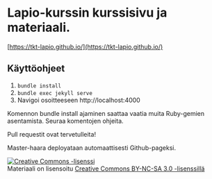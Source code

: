 # Lapio-kurssin kurssisivu ja materiaali.

[https://tkt-lapio.github.io/](https://tkt-lapio.github.io/)

## Käyttöohjeet

1. `bundle install`
2. `bundle exec jekyll serve`
3. Navigoi osoitteeseen http://localhost:4000

Komennon bundle install ajaminen saattaa vaatia muita Ruby-gemien asentamista. Seuraa komentojen ohjeita.

Pull requestit ovat tervetulleita!

Master-haara deployataan automaattisesti Github-pageksi.

<a rel="license" href="http://creativecommons.org/licenses/by-nc-sa/3.0/">
  <img alt="Creative Commons -lisenssi" style="border-width:0" src="https://i.creativecommons.org/l/by-nc-sa/3.0/88x31.png"
  />
</a>
<br/> Materiaali on lisensoitu
<a rel="license" href="http://creativecommons.org/licenses/by-nc-sa/3.0/">Creative Commons BY-NC-SA 3.0 -lisenssillä</a>
